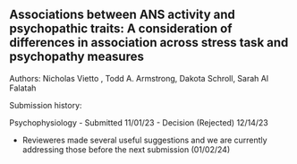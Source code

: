 ## Associations between ANS activity and psychopathic traits: A consideration of differences in association across stress task and psychopathy measures

Authors: Nicholas Vietto , Todd A. Armstrong, Dakota Schroll, Sarah Al Falatah

Submission history: 

Psychophysiology - Submitted 11/01/23 - Decision (Rejected) 12/14/23
  - Revieweres made several useful suggestions and we are currently addressing those before the next submission (01/02/24)

